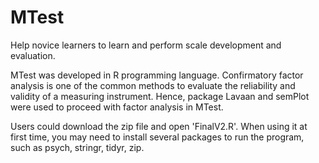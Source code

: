 # MTest 
Help novice learners to learn and perform scale development and evaluation. 

MTest was developed in R programming language. Confirmatory factor analysis is one of the common methods to evaluate the reliability and validity of a measuring instrument. Hence, package Lavaan and semPlot were used to proceed with factor analysis in MTest. 

Users could download the zip file and open 'FinalV2.R'. When using it at first time, you may need to install several packages to run the program, such as psych, stringr, tidyr, zip.
